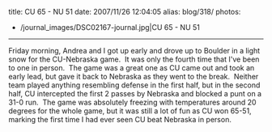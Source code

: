 title: CU 65 - NU 51
date: 2007/11/26 12:04:05
alias: blog/318/
photos:
- /journal_images/DSC02167-journal.jpg|CU 65 - NU 51
---
Friday morning, Andrea and I got up early and drove up to Boulder in a light snow for the CU-Nebraska game.  It was only the fourth time that I've been to one in person.  The game was a great one as CU came out and took an early lead, but gave it back to Nebraska as they went to the break.  Neither team played anything resembling defense in the first half, but in the second half, CU intercepted the first 2 passes by Nebraska and blocked a punt on a 31-0 run.  The game was absolutely freezing with temperatures around 20 degrees for the whole game, but it was still a lot of fun as CU won 65-51, marking the first time I had ever seen CU beat Nebraska in person.